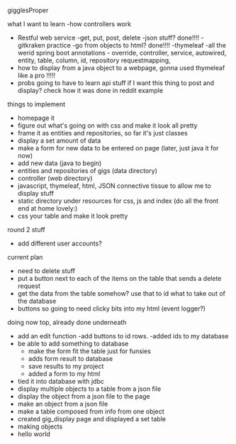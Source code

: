 gigglesProper


what I want to learn
-how controllers work
- Restful web service
    -get, put, post, delete
-json stuff? done!!!!
-gitkraken practice
-go from objects to html? done!!!!
-thymeleaf
-all the werid spring boot annotations - override, controller, service, autowired, entity, table, column, id, repository
       requestmapping, 
- how to display from a java object to a webpage, gonna used thymeleaf like a pro !!!!!
- probs going to have to learn api stuff if I want this thing to post and display? check how it was done in reddit example


things to implement
- homepage it
- figure out what's going on with css and make it look all pretty
- frame it as entities and repositories, so far it's just classes
- display a set amount of data
- make a form for new data to be entered on page (later, just java it for now)
- add new data (java to begin)
- entities and repositories of gigs  (data directory)
- controller (web directory)
- javascript, thymeleaf, html, JSON connective tissue to allow me to display stuff
- static directory under resources for css, js and index (do all the front end at home lovely:)
- css your table and make it look pretty


round 2 stuff
- add different user accounts?

current plan
- need to delete stuff
- put a button next to each of the items on the table that sends a delete request
- get the data from the table somehow? use that to id what to take out of the database
- buttons so going to need clicky bits into my html (event logger?)


doing now top, already done underneath
- add an edit function
    -add buttons to id rows.
    -added ids to my database
- be able to add something to database
    - make the form fit the table just for funsies
    - adds form result to database
    - save results to my project
    - added a form to my html
- tied it into database with jdbc
- display multiple objects to a table from a json file
- display the object from a json file to the page
- make an object from a json file
- make a table composed from info from one object
- created gig_display page and displayed a set table
- making objects
- hello world